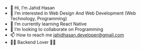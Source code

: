 - 👋 Hi, I’m Jahid Hasan
- 👀 I’m interested in Web Design And Web Development (Web Technology, Programming)
- 🌱 I’m currently learning React Native
- 💞️ I’m looking to collaborate on Programming
- 📫 How to reach me jahidhasan.developer@gmail.com
- 👨‍💻 Backend Lover 👨‍💻

<!---
jahid757/jahid757 is a ✨ special ✨ repository because its `README.md` (this file) appears on your GitHub profile.
You can click the Preview link to take a look at your changes.
--->
